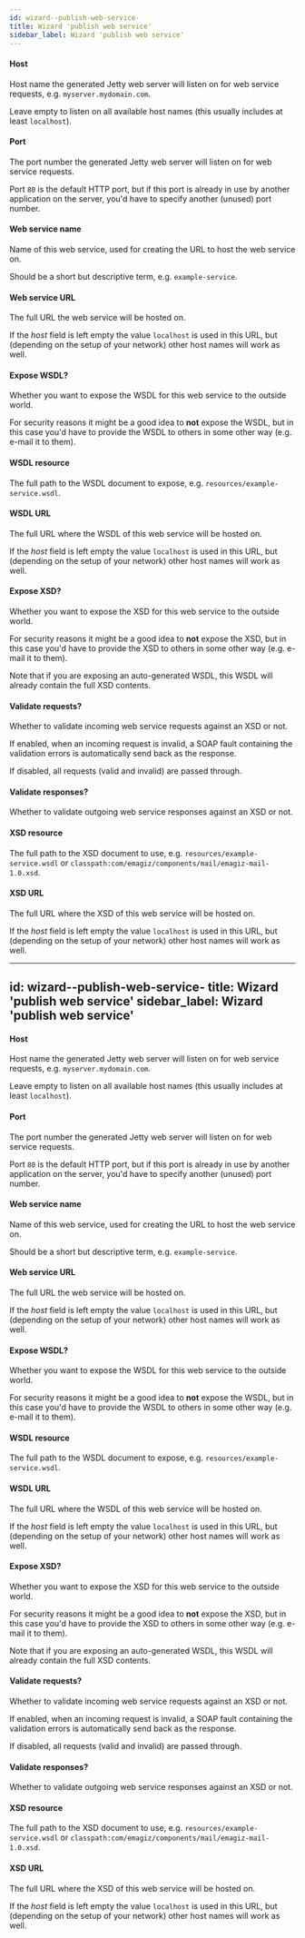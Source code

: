 ```yaml
---
id: wizard--publish-web-service-
title: Wizard 'publish web service'
sidebar_label: Wizard 'publish web service'
---
```

#### Host
Host name the generated Jetty web server will listen on for web service requests, e.g. <code>myserver.mydomain.com</code>.

Leave empty to listen on all available host names (this usually includes at least <code>localhost</code>).

#### Port
The port number the generated Jetty web server will listen on for web service requests.

Port <code>80</code> is the default HTTP port, but if this port is already in use by another application on the server, you'd have to specify another (unused) port number.

#### Web service name
Name of this web service, used for creating the URL to host the web service on.

Should be a short but descriptive term, e.g. <code>example-service</code>.

#### Web service URL
The full URL the web service will be hosted on.

If the <i>host</i> field is left empty the value <code>localhost</code> is used in this URL, but (depending on the setup of your network) other host names will work as well.

#### Expose WSDL?
Whether you want to expose the WSDL for this web service to the outside world.

For security reasons it might be a good idea to <b>not</b> expose the WSDL, but in this case you'd have to provide the WSDL to others in some other way (e.g. e-mail it to them).

#### WSDL resource
The full path to the WSDL document to expose, e.g. <code>resources/example-service.wsdl</code>.

#### WSDL URL
The full URL where the WSDL of this web service will be hosted on.

If the <i>host</i> field is left empty the value <code>localhost</code> is used in this URL, but (depending on the setup of your network) other host names will work as well.

#### Expose XSD?
Whether you want to expose the XSD for this web service to the outside world.

For security reasons it might be a good idea to <b>not</b> expose the XSD, but in this case you'd have to provide the XSD to others in some other way (e.g. e-mail it to them).

Note that if you are exposing an auto-generated WSDL, this WSDL will already contain the full XSD contents. 

#### Validate requests?
Whether to validate incoming web service requests against an XSD or not.

If enabled, when an incoming request is invalid, a SOAP fault containing the validation errors is automatically send back as the response.

If disabled, all requests (valid and invalid) are passed through.

#### Validate responses?
Whether to validate outgoing web service responses against an XSD or not.

#### XSD resource
The full path to the XSD document to use, e.g. <code>resources/example-service.wsdl</code> or <code>classpath:com/emagiz/components/mail/emagiz-mail-1.0.xsd</code>.

#### XSD URL
The full URL where the XSD of this web service will be hosted on.

If the <i>host</i> field is left empty the value <code>localhost</code> is used in this URL, but (depending on the setup of your network) other host names will work as well.

---
id: wizard--publish-web-service-
title: Wizard 'publish web service'
sidebar_label: Wizard 'publish web service'
---
#### Host
Host name the generated Jetty web server will listen on for web service requests, e.g. <code>myserver.mydomain.com</code>.

Leave empty to listen on all available host names (this usually includes at least <code>localhost</code>).

#### Port
The port number the generated Jetty web server will listen on for web service requests.

Port <code>80</code> is the default HTTP port, but if this port is already in use by another application on the server, you'd have to specify another (unused) port number.

#### Web service name
Name of this web service, used for creating the URL to host the web service on.

Should be a short but descriptive term, e.g. <code>example-service</code>.

#### Web service URL
The full URL the web service will be hosted on.

If the <i>host</i> field is left empty the value <code>localhost</code> is used in this URL, but (depending on the setup of your network) other host names will work as well.

#### Expose WSDL?
Whether you want to expose the WSDL for this web service to the outside world.

For security reasons it might be a good idea to <b>not</b> expose the WSDL, but in this case you'd have to provide the WSDL to others in some other way (e.g. e-mail it to them).

#### WSDL resource
The full path to the WSDL document to expose, e.g. <code>resources/example-service.wsdl</code>.

#### WSDL URL
The full URL where the WSDL of this web service will be hosted on.

If the <i>host</i> field is left empty the value <code>localhost</code> is used in this URL, but (depending on the setup of your network) other host names will work as well.

#### Expose XSD?
Whether you want to expose the XSD for this web service to the outside world.

For security reasons it might be a good idea to <b>not</b> expose the XSD, but in this case you'd have to provide the XSD to others in some other way (e.g. e-mail it to them).

Note that if you are exposing an auto-generated WSDL, this WSDL will already contain the full XSD contents. 

#### Validate requests?
Whether to validate incoming web service requests against an XSD or not.

If enabled, when an incoming request is invalid, a SOAP fault containing the validation errors is automatically send back as the response.

If disabled, all requests (valid and invalid) are passed through.

#### Validate responses?
Whether to validate outgoing web service responses against an XSD or not.

#### XSD resource
The full path to the XSD document to use, e.g. <code>resources/example-service.wsdl</code> or <code>classpath:com/emagiz/components/mail/emagiz-mail-1.0.xsd</code>.

#### XSD URL
The full URL where the XSD of this web service will be hosted on.

If the <i>host</i> field is left empty the value <code>localhost</code> is used in this URL, but (depending on the setup of your network) other host names will work as well.

